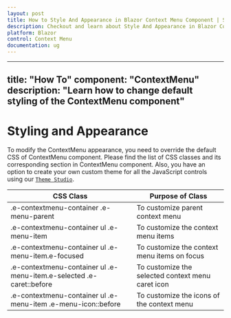 ```yaml
---
layout: post
title: How to Style And Appearance in Blazor Context Menu Component | Syncfusion
description: Checkout and learn about Style And Appearance in Blazor Context Menu component of Syncfusion, and more details.
platform: Blazor
control: Context Menu
documentation: ug
---
```


---
title: "How To"
component: "ContextMenu"
description: "Learn how to change default styling of the ContextMenu component"
---

# Styling and Appearance

To modify the ContextMenu appearance, you need to override the default CSS of ContextMenu component. Please find the list of CSS classes and its corresponding section in ContextMenu component. Also, you have an option to create your own custom theme for all the JavaScript controls using our [`Theme Studio`](https://ej2.syncfusion.com/themestudio/?theme=material).

CSS Class | Purpose of Class
-----|-----
|.e-contextmenu-container .e-menu-parent|To customize parent context menu
|.e-contextmenu-container ul .e-menu-item|To customize the context menu items
|.e-contextmenu-container ul .e-menu-item.e-focused|To customize the context menu items on focus
|.e-contextmenu-container ul .e-menu-item.e-selected .e-caret::before|To customize the selected context menu caret icon
|.e-contextmenu-container ul .e-menu-item .e-menu-icon::before|To customize the icons of the context menu
